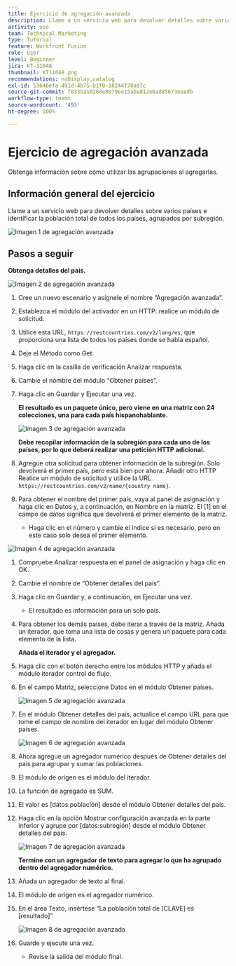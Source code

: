 ```yaml
---
title: Ejercicio de agregación avanzada
description: Llame a un servicio web para devolver detalles sobre varios países e identificar la población, agrupada por subregión.
activity: use
team: Technical Marketing
type: Tutorial
feature: Workfront Fusion
role: User
level: Beginner
jira: KT-11048
thumbnail: KT11048.png
recommendations: noDisplay,catalog
exl-id: 5364befa-491d-4b75-b1f0-10244f70ad7c
source-git-commit: f033b210268e8979ee15abe812e6ad85673eeedb
workflow-type: tm+mt
source-wordcount: '493'
ht-degree: 100%

---
```


# Ejercicio de agregación avanzada

Obtenga información sobre cómo utilizar las agrupaciones al agregarlas.

## Información general del ejercicio

Llame a un servicio web para devolver detalles sobre varios países e identificar la población total de todos los países, agrupados por subregión.

![Imagen 1 de agregación avanzada](../12-exercises/assets/advanced-aggregation-walkthrough-1.png)

## Pasos a seguir

**Obtenga detalles del país.**

![Imagen 2 de agregación avanzada](../12-exercises/assets/advanced-aggregation-walkthrough-2.png)

1. Cree un nuevo escenario y asígnele el nombre “Agregación avanzada”.
1. Establezca el módulo del activador en un HTTP: realice un módulo de solicitud.
1. Utilice esta URL, `https://restcountries.com/v2/lang/es`, que proporciona una lista de todos los países donde se habla español.
1. Deje el Método como Get.
1. Haga clic en la casilla de verificación Analizar respuesta.
1. Cambie el nombre del módulo “Obtener países”.
1. Haga clic en Guardar y Ejecutar una vez.

   **El resultado es un paquete único, pero viene en una matriz con 24 colecciones, una para cada país hispanohablante.**

   ![Imagen 3 de agregación avanzada](../12-exercises/assets/advanced-aggregation-walkthrough-3.png)

   **Debe recopilar información de la subregión para cada uno de los países, por lo que deberá realizar una petición HTTP adicional.**

1. Agregue otra solicitud para obtener información de la subregión. Solo devolverá el primer país, pero está bien por ahora. Añadir otro HTTP Realice un módulo de solicitud y utilice la URL `https://restcountries.com/v2/name/{country name}`.
1. Para obtener el nombre del primer país, vaya al panel de asignación y haga clic en Datos y, a continuación, en Nombre en la matriz. El [1] en el campo de datos significa que devolverá el primer elemento de la matriz.

   + Haga clic en el número y cambie el índice si es necesario, pero en este caso solo desea el primer elemento.

![Imagen 4 de agregación avanzada](../12-exercises/assets/advanced-aggregation-walkthrough-4.png)

1. Compruebe Analizar respuesta en el panel de asignación y haga clic en OK.
1. Cambie el nombre de “Obtener detalles del país”.
1. Haga clic en Guardar y, a continuación, en Ejecutar una vez.

   + El resultado es información para un solo país.

1. Para obtener los demás países, debe iterar a través de la matriz. Añada un iterador, que toma una lista de cosas y genera un paquete para cada elemento de la lista.

   **Añada el iterador y el agregador.**

1. Haga clic con el botón derecho entre los módulos HTTP y añada el módulo iterador control de flujo.
1. En el campo Matriz, seleccione Datos en el módulo Obtener países.

   ![Imagen 5 de agregación avanzada](../12-exercises/assets/advanced-aggregation-walkthrough-5.png)

1. En el módulo Obtener detalles del país, actualice el campo URL para que tome el campo de nombre del iterador en lugar del módulo Obtener países.

   ![Imagen 6 de agregación avanzada](../12-exercises/assets/advanced-aggregation-walkthrough-6.png)

1. Ahora agregue un agregador numérico después de Obtener detalles del país para agrupar y sumar las poblaciones.
1. El módulo de origen es el módulo del iterador.
1. La función de agregado es SUM.
1. El valor es [datos:población] desde el módulo Obtener detalles del país.
1. Haga clic en la opción Mostrar configuración avanzada en la parte inferior y agrupe por [datos:subregión] desde el módulo Obtener detalles del país.

   ![Imagen 7 de agregación avanzada](../12-exercises/assets/advanced-aggregation-walkthrough-7.png)

   **Termine con un agregador de texto para agregar lo que ha agrupado dentro del agregador numérico.**

1. Añada un agregador de texto al final.
1. El módulo de origen es el agregador numérico.
1. En el área Texto, insértese “La población total de [CLAVE] es [resultado]”.

   ![Imagen 8 de agregación avanzada](../12-exercises/assets/advanced-aggregation-walkthrough-8.png)

1. Guarde y ejecute una vez.

   + Revise la salida del módulo final.
